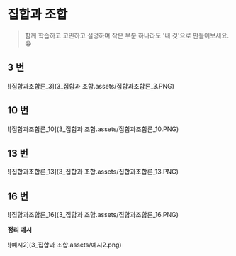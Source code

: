# 집합과 조합

> 함께 학습하고 고민하고 설명하며 작은 부분 하나라도 '내 것'으로 만들어보세요. 😁



## 3 번

![집합과조합론_3](3_집합과 조합.assets/집합과조합론_3.PNG)






## 10 번

![집합과조합론_10](3_집합과 조합.assets/집합과조합론_10.PNG)




## 13 번

![집합과조합론_13](3_집합과 조합.assets/집합과조합론_13.PNG)




## 16 번

![집합과조합론_16](3_집합과 조합.assets/집합과조합론_16.PNG)








**정리 예시**

![예시2](3_집합과 조합.assets/예시2.png)